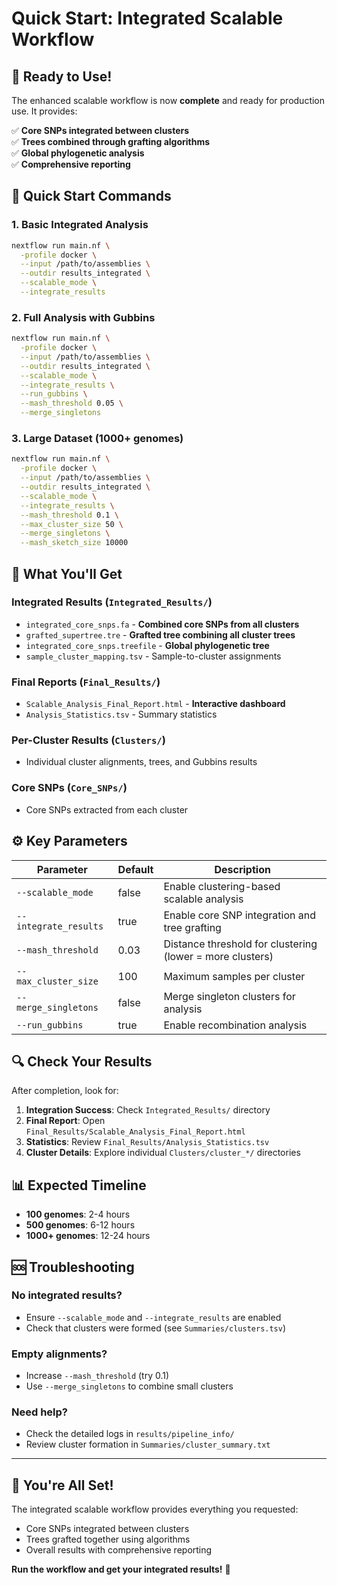 # Quick Start: Integrated Scalable Workflow

## 🚀 Ready to Use!

The enhanced scalable workflow is now **complete** and ready for production use. It provides:

✅ **Core SNPs integrated between clusters**  
✅ **Trees combined through grafting algorithms**  
✅ **Global phylogenetic analysis**  
✅ **Comprehensive reporting**

## 🎯 Quick Start Commands

### 1. Basic Integrated Analysis
```bash
nextflow run main.nf \
  -profile docker \
  --input /path/to/assemblies \
  --outdir results_integrated \
  --scalable_mode \
  --integrate_results
```

### 2. Full Analysis with Gubbins
```bash
nextflow run main.nf \
  -profile docker \
  --input /path/to/assemblies \
  --outdir results_integrated \
  --scalable_mode \
  --integrate_results \
  --run_gubbins \
  --mash_threshold 0.05 \
  --merge_singletons
```

### 3. Large Dataset (1000+ genomes)
```bash
nextflow run main.nf \
  -profile docker \
  --input /path/to/assemblies \
  --outdir results_integrated \
  --scalable_mode \
  --integrate_results \
  --mash_threshold 0.1 \
  --max_cluster_size 50 \
  --merge_singletons \
  --mash_sketch_size 10000
```

## 📁 What You'll Get

### Integrated Results (`Integrated_Results/`)
- `integrated_core_snps.fa` - **Combined core SNPs from all clusters**
- `grafted_supertree.tre` - **Grafted tree combining all cluster trees**
- `integrated_core_snps.treefile` - **Global phylogenetic tree**
- `sample_cluster_mapping.tsv` - Sample-to-cluster assignments

### Final Reports (`Final_Results/`)
- `Scalable_Analysis_Final_Report.html` - **Interactive dashboard**
- `Analysis_Statistics.tsv` - Summary statistics

### Per-Cluster Results (`Clusters/`)
- Individual cluster alignments, trees, and Gubbins results

### Core SNPs (`Core_SNPs/`)
- Core SNPs extracted from each cluster

## ⚙️ Key Parameters

| Parameter | Default | Description |
|-----------|---------|-------------|
| `--scalable_mode` | false | Enable clustering-based scalable analysis |
| `--integrate_results` | true | Enable core SNP integration and tree grafting |
| `--mash_threshold` | 0.03 | Distance threshold for clustering (lower = more clusters) |
| `--max_cluster_size` | 100 | Maximum samples per cluster |
| `--merge_singletons` | false | Merge singleton clusters for analysis |
| `--run_gubbins` | true | Enable recombination analysis |

## 🔍 Check Your Results

After completion, look for:

1. **Integration Success**: Check `Integrated_Results/` directory
2. **Final Report**: Open `Final_Results/Scalable_Analysis_Final_Report.html`
3. **Statistics**: Review `Final_Results/Analysis_Statistics.tsv`
4. **Cluster Details**: Explore individual `Clusters/cluster_*/` directories

## 📊 Expected Timeline

- **100 genomes**: 2-4 hours
- **500 genomes**: 6-12 hours
- **1000+ genomes**: 12-24 hours

## 🆘 Troubleshooting

### No integrated results?
- Ensure `--scalable_mode` and `--integrate_results` are enabled
- Check that clusters were formed (see `Summaries/clusters.tsv`)

### Empty alignments?
- Increase `--mash_threshold` (try 0.1)
- Use `--merge_singletons` to combine small clusters

### Need help?
- Check the detailed logs in `results/pipeline_info/`
- Review cluster formation in `Summaries/cluster_summary.txt`

---

## 🎉 You're All Set!

The integrated scalable workflow provides everything you requested:
- Core SNPs integrated between clusters
- Trees grafted together using algorithms
- Overall results with comprehensive reporting

**Run the workflow and get your integrated results!** 🚀